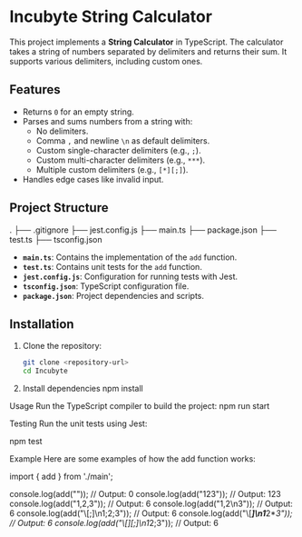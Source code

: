 # Incubyte String Calculator

This project implements a **String Calculator** in TypeScript. The calculator takes a string of numbers separated by delimiters and returns their sum. It supports various delimiters, including custom ones.

## Features

- Returns `0` for an empty string.
- Parses and sums numbers from a string with:
  - No delimiters.
  - Comma `,` and newline `\n` as default delimiters.
  - Custom single-character delimiters (e.g., `;`).
  - Custom multi-character delimiters (e.g., `***`).
  - Multiple custom delimiters (e.g., `[*][;]`).
- Handles edge cases like invalid input.

## Project Structure

. ├── .gitignore ├── jest.config.js ├── main.ts ├── package.json ├── test.ts ├── tsconfig.json


- **`main.ts`**: Contains the implementation of the `add` function.
- **`test.ts`**: Contains unit tests for the `add` function.
- **`jest.config.js`**: Configuration for running tests with Jest.
- **`tsconfig.json`**: TypeScript configuration file.
- **`package.json`**: Project dependencies and scripts.

## Installation

1. Clone the repository:
   ```bash
   git clone <repository-url>
   cd Incubyte

2. Install dependencies
npm install

Usage
Run the TypeScript compiler to build the project:
npm run start

Testing
Run the unit tests using Jest:

npm test

Example
Here are some examples of how the add function works:

import { add } from './main';

console.log(add("")); // Output: 0
console.log(add("123")); // Output: 123
console.log(add("1,2,3")); // Output: 6
console.log(add("1,2\n3")); // Output: 6
console.log(add("\\[;]\n1;2;3")); // Output: 6
console.log(add("\\[***]\n1***2***3")); // Output: 6
console.log(add("\\[*][;]\n1*2;3")); // Output: 6